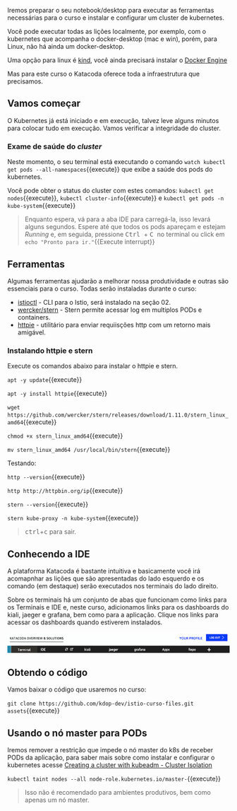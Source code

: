 Iremos preparar o seu notebook/desktop para executar as ferramentas necessárias para o curso e instalar e configurar um cluster de kubernetes.

Você pode executar todas as lições localmente, por exemplo, com o kubernetes que acompanha o docker-desktop (mac e win), porém, para Linux, não há ainda um docker-desktop.

Uma opção para linux é [kind](https://kind.sigs.k8s.io/), você ainda precisará instalar o [Docker Engine](https://docs.docker.com/engine/install/)

Mas para este curso o Katacoda oferece toda a infraestrutura que precisamos.

## Vamos começar

O Kubernetes já está iniciado e em execução, talvez leve alguns minutos para colocar tudo em execução. Vamos verificar a integridade do cluster.

### Exame de saúde do _cluster_

Neste momento, o seu terminal está executando o comando `watch kubectl get pods --all-namespaces`{{execute}} que exibe a saúde dos pods do kubernetes.

Você pode obter o status do cluster com estes comandos: `kubectl get nodes`{{execute}}, `kubectl cluster-info`{{execute}} e `kubectl get pods -n kube-system`{{execute}}

> Enquanto espera, vá para a aba IDE para carregá-la, isso levará alguns segundos.
> Espere até que todos os pods apareçam e estejam _Running_ e, em seguida, pressione <kbd> Ctrl </kbd> + <kbd> C </kbd> no terminal ou click em  `echo "Pronto para ir."`{{Execute interrupt}}

## Ferramentas

Algumas ferramentas ajudarão a melhorar nossa produtividade e outras são essenciais para o curso. Todas serão instaladas durante o curso:

* [istioctl](https://istio.io/latest/docs/ops/diagnostic-tools/istioctl/) - CLI para o Istio, será instalado na seção 02.
* [wercker/stern](https://github.com/wercker/stern) - Stern permite acessar log em multiplos PODs e containers.
* [httpie](https://httpie.io/) - utilitário para enviar requiisções http com um retorno mais amigável.

### Instalando httpie e stern

Execute os comandos abaixo para instalar o httpie e stern.

`apt -y update`{{execute}}

`apt -y install httpie`{{execute}}

`wget https://github.com/wercker/stern/releases/download/1.11.0/stern_linux_amd64`{{execute}}

`chmod +x stern_linux_amd64`{{execute}}

`mv stern_linux_amd64 /usr/local/bin/stern`{{execute}}

Testando:

`http --version`{{execute}}

`http http://httpbin.org/ip`{{execute}}

`stern --version`{{execute}}

`stern kube-proxy -n kube-system`{{execute}}

> <kbd>ctrl</kbd>+<kbd>c</kbd> para sair.

## Conhecendo a IDE

A plataforma Katacoda é bastante intuitiva e basicamente você irá acomapnhar as lições que são apresentadas do lado esquerdo e os comando (em destaque) serão executados nos terminais do lado direito.

Sobre os terminais há um conjunto de abas que funcionam como links para os Terminais e IDE e, neste curso, adicionamos links para os dashboards do kiali, jaeger e grafana, bem como para a aplicação. Clique nos links para acessar os dashboards quando estiverem instalados.

![](./assets/katacoda-dashboards.png)

## Obtendo o código

Vamos baixar o código que usaremos no curso:

`git clone https://github.com/kdop-dev/istio-curso-files.git assets`{{execute}}

## Usando o nó master para PODs

Iremos remover a restrição que impede o nó master do k8s de receber PODs da aplicação, para saber mais sobre como instalar e configurar o kubernetes acesse [Creating a cluster with kubeadm - Cluster Isolation](https://kubernetes.io/docs/setup/production-environment/tools/kubeadm/create-cluster-kubeadm/#control-plane-node-isolation)

`kubectl taint nodes --all node-role.kubernetes.io/master-`{{execute}}

> Isso não é recomendado para ambientes produtivos, bem como apenas um nó master.
